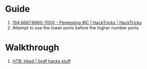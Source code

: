 
# Guide

1. [194,6667,6660-7000 - Pentesting IRC | HackTricks | HackTricks](https://book.hacktricks.xyz/network-services-pentesting/pentesting-irc)
2. Attempt to use the lower ports before the higher number ports 


# Walkthrough 

1. [HTB: Irked | 0xdf hacks stuff](https://0xdf.gitlab.io/2019/04/27/htb-irked.html)